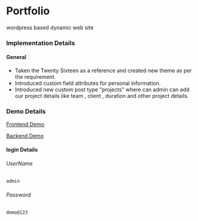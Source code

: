 # Portfolio
wordpress based dynamic web site
 
### Implementation Details
#### General
* Taken the Twenty Sixteen as a reference and created new theme as per the requirement.
* Introduced custom field attributes for personal information.
* Introduced new custom post type "projects" where can admin can add our project details like team , client , duration and other project details.

### Demo Details

[Frontend Demo](http://portfolio.peopletechsoft.com/)

[Backend Demo](http://portfolio.peopletechsoft.com/wp-admin)
#### login Details
###### UserName
```bash 
admin
```

###### Password
```bash 
demo@123
```
 



  
